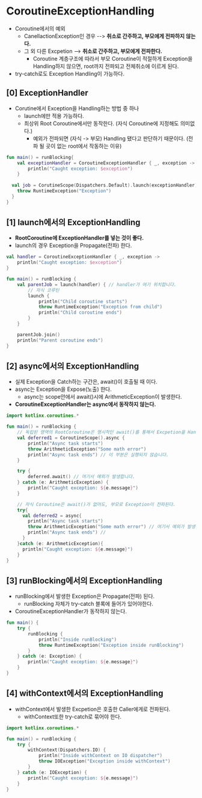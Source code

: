 # CoroutineExceptionHandling
- Coroutine에서의 예외
  - CanellactionException인 경우 --> **취소로 간주하고, 부모에게 전파하지 않는다.**
  - 그 외 다른 Excpetion --> **취소로 간주하고, 부모에게 전파한다.**
    - Coroutine 계층구조에 따라서 부모 Coroutine이 적절하게 Exception을 Handling하지 않으면, root까지 전파되고 전체취소에 이르게 된다.
- try-catch로도 Exception Handling이 가능하다.
## [0] ExceptionHandler
- Corutine에서 Exception을 Handling하는 방법 중 하나
  - launch에만 적용 가능하다.
  - 최상위 Root Coroutine에서만 동작한다. (자식 Coroutine에 지정해도 의미없다.)
    - 예외가 전파되면 (자식 -> 부모) Handling 됐다고 판단하기 때문이다. (전파 될 곳이 없는 root에서 작동하는 이유)
```kotlin
fun main() = runBlocking{
    val exceptionHandler = CoroutineExceptionHandler { _, exception ->
        println("Caught exception: $exception")
    } 
  
  val job = CorutineScope(Dispatchers.Default).launch(exceptionHandler){
    throw RuntimeException("Exception")
  }
}
```

## [1] launch에서의 ExceptionHandling
- **RootCoroutine에 ExceptionHandler를 넣는 것이 좋다.**
- launch의 경우 Exception을 Propagate(전파) 한다.
```kotlin
val handler = CoroutineExceptionHandler { _, exception ->
    println("Caught exception: $exception")
}

fun main() = runBlocking {
    val parentJob = launch(handler) { // handler가 여기 위치합니다.
        // 자식 코루틴
        launch {
            println("Child coroutine starts")
            throw RuntimeException("Exception from child")
            println("Child coroutine ends")
        }
    }

    parentJob.join()
    println("Parent coroutine ends")
}
```

## [2] async에서의 ExceptionHandling
- 실제 Exception을 Catch하는 구간은, await()이 호출될 때 이다.
- async는 Exception을 Expose(노출) 한다.
  - async는 scope안에서 await()시에 ArithmeticException이 발생한다.
- **CoroutineExceptionHandler는 async에서 동작하지 않는다.**
```kotlin
import kotlinx.coroutines.*

fun main() = runBlocking {
    // 독립된 영역의 RootCoroutine은 명시적인 await()를 통해서 Excpetion을 Handling할 수 있다.
    val deferred1 = CoroutineScope().async {
        println("Async task starts")
        throw ArithmeticException("Some math error")
        println("Async task ends") // 이 부분은 실행되지 않습니다.
    }

    try {
        deferred.await() // 여기서 예외가 발생합니다.
    } catch (e: ArithmeticException) {
        println("Caught exception: ${e.message}")
    }

    // 자식 Coroutine은 await()가 없어도, 부모로 Exception이 전파된다.  
    try{
      val deferred2 = async{
        println("Async task starts")
        throw ArithmeticException("Some math error") // 여기서 예외가 발생합니다.
        println("Async task ends") //        
      }   
    }catch (e: ArithmeticException){
      println("Caught exception: ${e.message}")
    }
}
```

## [3] runBlocking에서의 ExceptionHandling
- runBlocking에서 발생한 Exception은 Propagate(전파) 된다.
  - runBlocking 자체가 try-catch 블록에 들어가 있어야한다.
- CoroutineExceptionHandler가 동작하지 않는다.
```kotlin
fun main() {
    try {
        runBlocking {
            println("Inside runBlocking")
            throw RuntimeException("Exception inside runBlocking")
        }
    } catch (e: Exception) {
        println("Caught exception: ${e.message}")
    }
}

```

## [4] withContext에서의 ExceptionHandling
- withContext에서 발생한 Excpetion은 호출한 Caller에게로 전파된다.
  - withContext또한 try-catch로 묶어야 한다.
```kotlin
import kotlinx.coroutines.*

fun main() = runBlocking {
    try {
        withContext(Dispatchers.IO) {
            println("Inside withContext on IO dispatcher")
            throw IOException("Exception inside withContext")
        }
    } catch (e: IOException) {
        println("Caught exception: ${e.message}")
    }
}
```